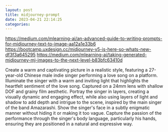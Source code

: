 ```yaml
---
layout: post
title: midjourney-prompt
date: 2023-04-21 22:14:25
categories:
---
```


https://medium.com/mlearning-ai/an-advanced-guide-to-writing-prompts-for-midjourney-text-to-image-aa12a1e33b6
https://bootcamp.uxdesign.cc/midjourney-v5-is-here-so-whats-new-df3f3a645295
https://medium.com/mlearning-ai/taking-generated-midjourney-mj-images-to-the-next-level-b83bfc63410d

Create a warm and captivating picture in a realistic style, featuring a 27-year-old Chinese male indie singer performing a love song on a platform. Illuminate the singer with a warm and inviting light that highlights the heartfelt sentiment of the love song. Captured on a 24mm lens with shallow DOF and grainy film aesthetic.
Portray the singer in layers, creating a visually dynamic and engaging effect, while also using layers of light and shadow to add depth and intrigue to the scene, inspired by the main singer of the band Amazarashi.
Show the singer's face in a subtly enigmatic manner without hiding it or making it too vague.
Capture the passion of the performance through the singer's body language, particularly his hands, ensuring they are positioned in a natural and expressive way.
